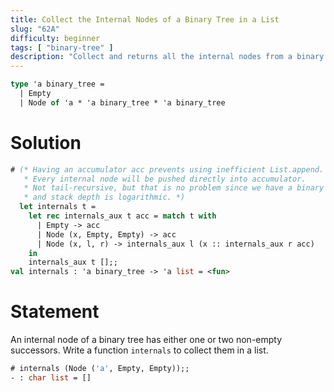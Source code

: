 ```yaml
---
title: Collect the Internal Nodes of a Binary Tree in a List
slug: "62A"
difficulty: beginner
tags: [ "binary-tree" ]
description: "Collect and returns all the internal nodes from a binary tree as a list."
---
```


```ocaml
type 'a binary_tree =
  | Empty
  | Node of 'a * 'a binary_tree * 'a binary_tree
```

# Solution

```ocaml
# (* Having an accumulator acc prevents using inefficient List.append.
   * Every internal node will be pushed directly into accumulator.
   * Not tail-recursive, but that is no problem since we have a binary tree and
   * and stack depth is logarithmic. *)
  let internals t = 
    let rec internals_aux t acc = match t with
      | Empty -> acc
      | Node (x, Empty, Empty) -> acc
      | Node (x, l, r) -> internals_aux l (x :: internals_aux r acc)
    in
    internals_aux t [];;
val internals : 'a binary_tree -> 'a list = <fun>
```

# Statement

An internal node of a binary tree has either one or two non-empty
successors. Write a function `internals` to collect them in a list.

```ocaml
# internals (Node ('a', Empty, Empty));;
- : char list = []
```
